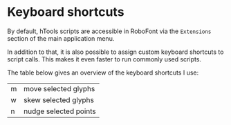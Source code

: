 Keyboard shortcuts
==================

By default, hTools scripts are accessible in RoboFont via the `Extensions` section of the main application menu.

In addition to that, it is also possible to assign custom keyboard shortcuts to script calls. This makes it even faster to run commonly used scripts.

The table below gives an overview of the keyboard shortcuts I use:

<table>
	<tr>
		<td>m</td>
		<td>move selected glyphs</td>
	</tr>
	<tr>
		<td>w</td>
		<td>skew selected glyphs</td>
	</tr>
		<td>n</td>
		<td>nudge selected points</td>
	</tr>
</table>
